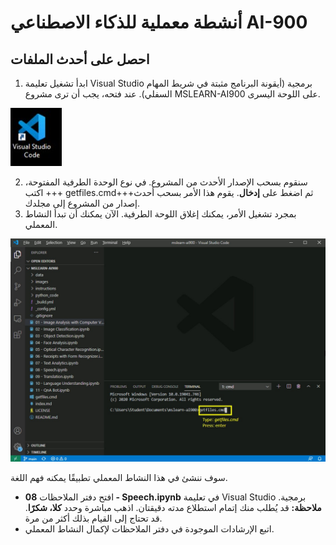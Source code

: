 ﻿---
lab:
   title: 'الكلام'
---

# أنشطة معملية للذكاء الاصطناعي AI-900
## احصل على أحدث الملفات

1.  ابدأ تشغيل تعليمة Visual Studio برمجية (أيقونة البرنامج مثبتة في شريط المهام السفلي). عند فتحه، يجب أن ترى مشروع MSLEARN-AI900 على اللوحة اليسرى.

![أيقونة تعليمة Visual Studio برمجية](./images/vscode.jpg)

2.  سنقوم بسحب الإصدار الأحدث من المشروع. في نوع الوحدة الطرفية المفتوحة، اكتب +++ getfiles.cmd+++ثم اضغط على **إدخال**. يقوم هذا الأمر بسحب أحدث إصدار من المشروع إلى مجلدك. 
3.  بمجرد تشغيل الأمر، يمكنك إغلاق اللوحة الطرفية. الآن يمكنك أن تبدأ النشاط المعملي. 

![ادعم بصورةٍ لاستخدام الوحدة الطرفية في تعليمة Visual Studio برمجية.](./images/terminal_support1.jpg)

سوف ننشئ في هذا النشاط المعملي تطبيقًا يمكنه فهم اللغة. 

-  افتح دفتر الملاحظات **08 - Speech.ipynb** في تعليمة Visual Studio برمجية. 
    **ملاحظة:** قد يُطلب منك إتمام استطلاع مدته دقيقتان. اذهب مباشرة وحدد **كلا، شكرًا**. قد تحتاج إلى القيام بذلك أكثر من مرة.
-  اتبع الإرشادات الموجودة في دفتر الملاحظات لإكمال النشاط المعملي.
